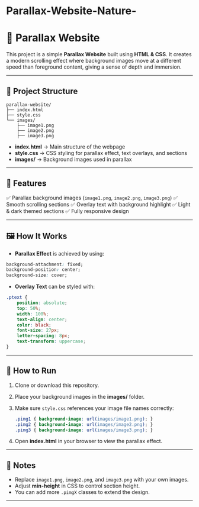 # Parallax-Website-Nature-

# 🌌 Parallax Website

This project is a simple **Parallax Website** built using **HTML & CSS**. It creates a modern scrolling effect where background images move at a different speed than foreground content, giving a sense of depth and immersion.

---

## 📂 Project Structure

```
parallax-website/
├── index.html
├── style.css
└── images/
    ├── image1.png
    ├── image2.png
    ├── image3.png
```

* **index.html** → Main structure of the webpage
* **style.css** → CSS styling for parallax effect, text overlays, and sections
* **images/** → Background images used in parallax

---

## 🎨 Features

✅ Parallax background images (`image1.png`, `image2.png`, `image3.png`)
✅ Smooth scrolling sections
✅ Overlay text with background highlight
✅ Light & dark themed sections
✅ Fully responsive design

---

## 🖼️ How It Works

* **Parallax Effect** is achieved by using:

```css
background-attachment: fixed;
background-position: center;
background-size: cover;
```

* **Overlay Text** can be styled with:

```css
.ptext {
    position: absolute;
    top: 50%;
    width: 100%;
    text-align: center;
    color: black;
    font-size: 27px;
    letter-spacing: 8px;
    text-transform: uppercase;
}
```

---

## 🚀 How to Run

1. Clone or download this repository.
2. Place your background images in the **images/** folder.
3. Make sure `style.css` references your image file names correctly:

   ```css
   .pimg1 { background-image: url(images/image1.png); }
   .pimg2 { background-image: url(images/image2.png); }
   .pimg3 { background-image: url(images/image3.png); }
   ```
4. Open **index.html** in your browser to view the parallax effect.

---

## 📌 Notes

* Replace `image1.png`, `image2.png`, and `image3.png` with your own images.
* Adjust **min-height** in CSS to control section height.
* You can add more `.pimgX` classes to extend the design.

---
